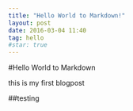 ```yaml
---
title: "Hello World to Markdown!"
layout: post
date: 2016-03-04 11:40
tag: hello
#star: true
---
```



#Hello World to Markdown


this is my first blogpost



##testing
